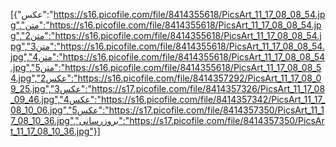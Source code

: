 [{"عکس":"https://s16.picofile.com/file/8414355618/PicsArt_11_17_08_08_54.jpg","متن":"https://s16.picofile.com/file/8414355618/PicsArt_11_17_08_08_54.jpg","متن2":"https://s16.picofile.com/file/8414355618/PicsArt_11_17_08_08_54.jpg","متن3":"https://s16.picofile.com/file/8414355618/PicsArt_11_17_08_08_54.jpg","متن4":"https://s16.picofile.com/file/8414355618/PicsArt_11_17_08_08_54.jpg","متن5":"https://s16.picofile.com/file/8414355618/PicsArt_11_17_08_08_54.jpg","عکس2":"https://s16.picofile.com/file/8414357292/PicsArt_11_17_08_09_25.jpg","عکس3":"https://s17.picofile.com/file/8414357326/PicsArt_11_17_08_09_46.jpg","عکس4":"https://s16.picofile.com/file/8414357342/PicsArt_11_17_08_10_06.jpg","عکس5":"https://s17.picofile.com/file/8414357350/PicsArt_11_17_08_10_36.jpg","بروزرسانی":"https://s17.picofile.com/file/8414357350/PicsArt_11_17_08_10_36.jpg"}]
